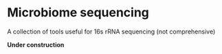 # Microbiome sequencing

A collection of tools useful for 16s rRNA sequencing (not comprehensive)

**Under construction**
